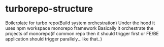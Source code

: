 # turborepo-structure
Boilerplate for turbo repo(Build system orchestration)
Under the hood it uses npm workspace monorepo framework
Basically it orchestrate the projects of monorepo(if common repo then it should trigger first or FE/BE application should trigger parallely...like that..)
